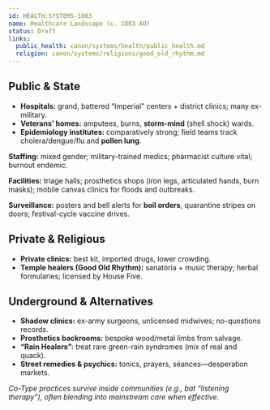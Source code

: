 ```yaml
---
id: HEALTH:SYSTEMS-1803
name: Healthcare Landscape (c. 1803 AO)
status: Draft
links:
  public_health: canon/systems/health/public_health.md
  religion: canon/systems/religions/good_old_rhythm.md
---
```


## Public & State
- **Hospitals:** grand, battered “Imperial” centers + district clinics; many ex-military.
- **Veterans’ homes:** amputees, burns, **storm-mind** (shell shock) wards.
- **Epidemiology institutes:** comparatively strong; field teams track cholera/dengue/flu and **pollen lung**.

**Staffing:** mixed gender; military-trained medics; pharmacist culture vital; burnout endemic.

**Facilities:** triage halls; prosthetics shops (iron legs, articulated hands, burn masks); mobile canvas clinics for floods and outbreaks.

**Surveillance:** posters and bell alerts for **boil orders**, quarantine stripes on doors; festival-cycle vaccine drives.

## Private & Religious
- **Private clinics:** best kit, imported drugs, lower crowding.
- **Temple healers (Good Old Rhythm):** sanatoria + music therapy; herbal formularies; licensed by House Five.

## Underground & Alternatives
- **Shadow clinics:** ex-army surgeons, unlicensed midwives; no-questions records.
- **Prosthetics backrooms:** bespoke wood/metal limbs from salvage.
- **“Rain Healers”:** treat rare green-rain syndromes (mix of real and quack).
- **Street remedies & psychics:** tonics, prayers, séances—desperation markets.

*Co-Type practices survive inside communities (e.g., bat “listening therapy”), often blending into mainstream care when effective.*
